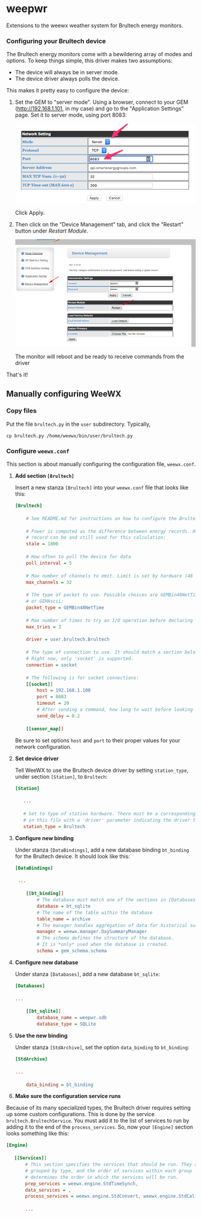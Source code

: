 weepwr
======

Extensions to the weewx weather system for Brultech energy monitors.

### Configuring your Brultech device
The Brultech energy monitors come with a bewildering array of modes and options. To keep things
simple, this driver makes two assumptions:

- The device will always be in server mode.
- The device driver always polls the device.

This makes it pretty easy to configure the device:

1. Set the GEM to "server mode".
Using a browser, connect to your GEM (http://192.168.1.101, in my case) 
and go to the "Application Settings" page. 
Set it to server mode, using port 8083:

    ![Application settings](images/server_mode.png)

    Click Apply.
    
2. Then click on the "Device Management" tab, and click the "Restart" button under 
*Restart Module*.

    ![Restart Module](images/restart_module.png)
    
    The monitor will reboot and be ready to receive commands from the driver
    
That's it!

## Manually configuring WeeWX

### Copy files
Put the file `brultech.py` in the `user` subdirectory. Typically,

```shell script
cp brultech.py /home/weewx/bin/user/brultech.py
```

### Configure `weewx.conf`

This section is about manually configuring the configuration file, `weewx.conf`.

1. __Add section `[Brultech]`__

    Insert a new stanza `[Brultech]` into your `weewx.conf` file that looks like this:

    ```ini
    [Brultech]

        # See README.md for instructions on how to configure the Brultech devices!!
    
        # Power is computed as the difference between energy records. How old a 
        # record can be and still used for this calculation:
        stale = 1800
    
        # How often to poll the device for data
        poll_interval = 5

        # Max number of channels to emit. Limit is set by hardware (48 for GEM).
        max_channels = 32
    
        # The type of packet to use. Possible choices are GEMBin48NetTime, GEMBin48Net,
        # or GEMAscii:
        packet_type = GEMBin48NetTime
    
        # Max number of times to try an I/O operation before declaring an error
        max_tries = 3
    
        driver = user.brultech.Brultech

        # The type of connection to use. It should match a section below. 
        # Right now, only 'socket' is supported.
        connection = socket
    
        # The following is for socket connections: 
        [[socket]]
            host = 192.168.1.100
            port = 8083
            timeout = 20
            # After sending a command, how long to wait before looking for a response    
            send_delay = 0.2

        [[sensor_map]]
    ```

    Be sure to set options `host` and `port` to their proper values for your network configuration.

2. __Set device driver__

    Tell WeeWX to use the Brultech device driver by setting `station_type`, 
under section `[Station]`, to `Brultech`:
 
     ```ini
    [Station]

        ...

        # Set to type of station hardware. There must be a corresponding stanza
        # in this file with a 'driver' parameter indicating the driver to be used.
        station_type = Brultech
    ```

3. __Configure new binding__

    Under stanza `[DataBindings]`, add a new database binding `bt_binding` for the Brultech device.
    It should look like this: 

    ```ini
   [DataBindings]

     ...

        [[bt_binding]]
            # The database must match one of the sections in [Databases].
            database = bt_sqlite
            # The name of the table within the database
            table_name = archive
            # The manager handles aggregation of data for historical summaries
            manager = weewx.manager.DaySummaryManager
            # The schema defines the structure of the database.
            # It is *only* used when the database is created.
            schema = gem_schema.schema
    ```

4. __Configure new database__

    Under stanza `[Databases]`, add a new database `bt_sqlite`:
    ```ini
    [Databases]
   
    ...
   
        [[bt_sqlite]]
            database_name = weepwr.sdb
            database_type = SQLite  
    ```
   
5. __Use the new binding__ 

    Under stanza `[StdArchive]`, set the option `data_binding` to `bt_binding`:
    
    ```ini
   [StdArchive]

   ...
   
        data_binding = bt_binding         
   ```
 
 6. __Make sure the configuration service runs__
 
 Because of its many specialized types, the Brultech driver requires setting up some custom
 configurations. This is done by the service `brultech.BrultechService`. You must
 add it to the list of services to run by adding it to the end of the `process_services`. So, now
 your `[Engine]` section looks something like this: 
 
 ```ini
 [Engine]

    [[Services]]
        # This section specifies the services that should be run. They are
        # grouped by type, and the order of services within each group
        # determines the order in which the services will be run.
        prep_services = weewx.engine.StdTimeSynch,
        data_services = ,
        process_services = weewx.engine.StdConvert, weewx.engine.StdCalibrate, weewx.engine.StdQC, weewx.wxservices.StdWXCalculate, user.brultech.BrultechService

        ...
```